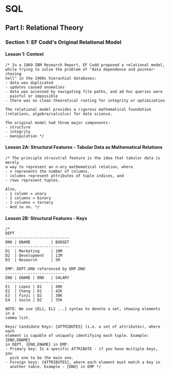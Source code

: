# SQL

## Part I: Relational Theory

### Section 1: EF Codd's Original Relational Model

#### Lesson 1: Context

    /* In a 1969 IBM Research Report, EF Codd proposed a relational model,
    while trying to solve the problem of "data dependence and pointer-chasing
    hell" in the 1960s hierachial databases:
    - data was duplicated
    - updates caused anomalies
    - data was accessed by navigating file paths, and ad hoc queries were 
      painful or impossible
    - there was no clean theoretical rooting for integrity or optimization

    The relational model provides a rigorous mathematical foundation
    (relations, algebra/calculus) for data science.

    The original model had three major components: 
    - structure 
    - integrity
    - manipulation */

#### Lesson 2A: Structural Features - Tabular Data as Mathematical Relations

    /* The principle strucutral feature is the idea that tabular data is merely
    a way to represent an n-ary mathematical relation, where 
    - n represents the number of columns, 
    - columns represent attributes of tuple indices, and 
    - rows represent tuples.

    Also,
    - 1 column = unary
    - 2 columns = binary
    - 3 columns = ternary
    - And so on. */

#### Lesson 2B: Structural Features - Keys 

    /*
    DEPT
    ----------------------------
    DNO | DNAME         | BUDGET
    ----------------------------
    D1  | Marketing     | 10M
    D2  | Development   | 12M
    D3  | Research      | 5M

    EMP: DEPT.DNO referenced by EMP.DNO
    --------------------------
    ENO | ENAME | DNO   | SALARY
    --------------------------
    E1  | Lopez | D1    | 40K
    E2  | Cheng | D1    | 42K
    E3  | Finzi | D2    | 30K
    E4  | Saito | D2    | 35K

    NOTE: We use {EL1, EL2 ...} syntax to denote a set, showing elements in a
    comma list.

    Keys/ Candidate Keys: {ATTRIBUTES} (i.e. a set of attributes), where each
    element is capable of uniquely identifying each tuple. Example: {DNO,DNAME}
    in DEPT, {ENO,ENAME} in EMP. 
    - Primary key: Is a specific ATTRIBUTE - if you have multiple keys, you
      pick one to be the main one. 
    - Foreign keys: {ATTRIBUTES}, where each element must match a key in
      another table. Example - {DNO} in EMP */
